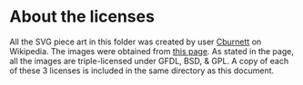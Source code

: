 # About the licenses

All the SVG piece art in this folder was created by user [Cburnett](https://en.wikipedia.org/wiki/User:Cburnett) on Wikipedia. The images were obtained from [this page](https://en.wikipedia.org/wiki/User:Cburnett/GFDL_images/Chess). As stated in the page, all the images are triple-licensed under GFDL, BSD, & GPL. A copy of each of these 3 licenses is included in the same directory as this document.

